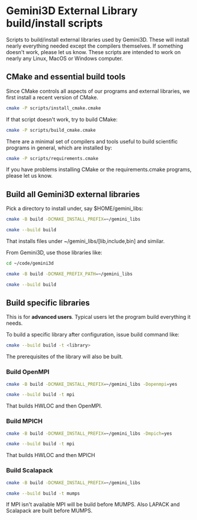 # Gemini3D External Library build/install scripts

Scripts to build/install external libraries used by Gemini3D.
These will install nearly everything needed except the compilers themselves.
If something doesn't work, please let us know.
These scripts are intended to work on nearly any Linux, MacOS or Windows computer.

## CMake and essential build tools

Since CMake controls all aspects of our programs and external libraries, we first install a recent version of CMake.

```sh
cmake -P scripts/install_cmake.cmake
```

If that script doesn't work, try to build CMake:

```sh
cmake -P scripts/build_cmake.cmake
```

There are a minimal set of compilers and tools useful to build scientific programs in general, which are installed by:

```sh
cmake -P scripts/requirements.cmake
```

If you have problems installing CMake or the requirements.cmake programs, please let us know.

## Build all Gemini3D external libraries

Pick a directory to install under, say $HOME/gemini_libs:

```sh
cmake -B build -DCMAKE_INSTALL_PREFIX=~/gemini_libs

cmake --build build
```

That installs files under ~/gemini_libs/[lib,include,bin] and similar.

From Gemini3D, use those libraries like:

```sh
cd ~/code/gemini3d

cmake -B build -DCMAKE_PREFIX_PATH=~/gemini_libs

cmake --build build
```

## Build specific libraries

This is for **advanced users**.
Typical users let the program build everything it needs.

To build a specific library after configuration, issue build command like:

```sh
cmake --build build -t <library>
```

The prerequisites of the library will also be built.

### Build OpenMPI

```sh
cmake -B build -DCMAKE_INSTALL_PREFIX=~/gemini_libs -Dopenmpi=yes

cmake --build build -t mpi
```

That builds HWLOC and then OpenMPI.

### Build MPICH

```sh
cmake -B build -DCMAKE_INSTALL_PREFIX=~/gemini_libs -Dmpich=yes

cmake --build build -t mpi
```

That builds HWLOC and then MPICH

### Build Scalapack

```sh
cmake -B build -DCMAKE_INSTALL_PREFIX=~/gemini_libs

cmake --build build -t mumps
```

If MPI isn't available MPI will be build before MUMPS.
Also LAPACK and Scalapack are built before MUMPS.
